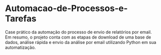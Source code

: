 # Automacao-de-Processos-e-Tarefas
Case prático da automação do processo de envio de relatórios por email. Em resumo, o projeto conta com as etapas de download de uma base de dados, análise rápida e envio da análise por email utilizando Python em sua automatização.
